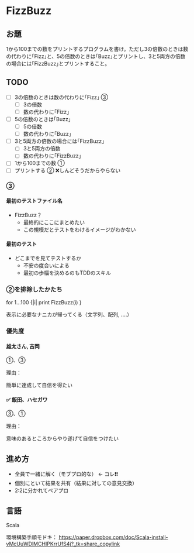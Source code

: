 # FizzBuzz

## お題

1から100までの数をプリントするプログラムを書け。ただし3の倍数のときは数の代わりに｢Fizz｣と、5の倍数のときは｢Buzz｣とプリントし、3と5両方の倍数の場合には｢FizzBuzz｣とプリントすること。

## TODO

- [ ] 3の倍数のときは数の代わりに｢Fizz｣      ③
  - [ ] 3の倍数
  - [ ] 数の代わりに｢Fizz｣
- [ ] 5の倍数のときは｢Buzz｣
  - [ ] 5の倍数
  - [ ] 数の代わりに｢Buzz｣
- [ ] 3と5両方の倍数の場合には｢FizzBuzz｣
  - [ ] 3と5両方の倍数
  - [ ] 数の代わりに｢FizzBuzz｣
- [ ] 1から100までの数                    ①
- [ ] プリントする                        ② ❌しんどそうだからやらない

### ③

#### 最初のテストファイル名

* FizzBuzz？
  * 最終的にここにまとめたい
  * この規模だとテストをわけるイメージがわかない

#### 最初のテスト

* どこまでを見てテストするか
  * 不安の度合いによる
  * 最初の歩幅を決めるのもTDDのスキル

### ②を排除したかたち

for 1...100 {|i|
  print FizzBuzz(i)
}

表示に必要なナニカが帰ってくる（文字列、配列, ....）

### 優先度

#### 雄太さん, 吉岡

①、③

理由：

簡単に達成して自信を得たい

#### ✅ 飯田、ハセガワ

③、①

理由：

意味のあるところからやり遂げて自信をつけたい

## 進め方

* 全員で一緒に解く（モブプロ的な） ← コレ❗❗
* 個別にといて結果を共有（結果に対しての意見交換）
* 2:2に分かれてペアプロ

## 言語

Scala

環境構築手順モドキ： https://paper.dropbox.com/doc/Scala-install-vMcUuWDlMCHIPKrrUfS4j?_tk=share_copylink